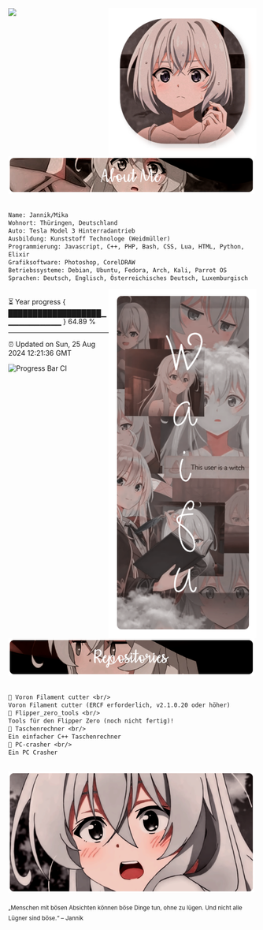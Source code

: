 <div>
  <img src="https://discord.c99.nl/widget/theme-2/431176686659174410.png">
  <img src="./img/Profile-elaina.png" width="300" align="right" />
  <br/>
  <img src="./img/AboutMe-elaina.png" width="500" />
  <br/>
  <br/>

    Name: Jannik/Mika
    Wohnort: Thüringen, Deutschland
    Auto: Tesla Model 3 Hinterradantrieb
    Ausbildung: Kunststoff Technologe (Weidmüller)
    Programmierung: Javascript, C++, PHP, Bash, CSS, Lua, HTML, Python, Elixir
    Grafiksoftware: Photoshop, CorelDRAW
    Betriebssysteme: Debian, Ubuntu, Fedora, Arch, Kali, Parrot OS
    Sprachen: Deutsch, Englisch, Österreichisches Deutsch, Luxemburgisch

  <img src="./img/Waifu-elainaa.png" width="300" align="right" />
  <br/>
  ⏳ Year progress { ███████████████████▁▁▁▁▁▁▁▁▁▁▁ } 64.89 %

---

⏰ Updated on Sun, 25 Aug 2024 12:21:36 GMT

![Progress Bar CI](https://github.com/liununu/liununu/workflows/Progress%20Bar%20CI/badge.svg)

  <img src="./img/Repo-elaina.png" width="500" />
  <br/>
  <br/>

    📗 Voron Filament cutter <br/>
    Voron Filament cutter (ERCF erforderlich, v2.1.0.20 oder höher)
    📘 Flipper_zero_tools <br/>
    Tools für den Flipper Zero (noch nicht fertig)!
    📙 Taschenrechner <br/>
    Ein einfacher C++ Taschenrechner
    📒 PC-crasher <br/>
    Ein PC Crasher

  <br/>
  <img src="./img/banner-elainaa.png" width="500" /><br/>

<sub> „Menschen mit bösen Absichten können böse Dinge tun, ohne zu lügen. Und nicht alle Lügner sind böse.“ – Jannik </sub>
  <!--
  <img src="https://metrics.lecoq.io/Eilaluth?template=classic&base.header=0&base.activity=0&base.community=0&base.repositories=0&base.metadata=0&repositories=1&repositories=100&repositories.batch=100&repositories.forks=false&repositories.affiliations=owner&repositories.featured=Eilaluth%2FAyano%2CEilaluth%2FKyoko%2CEilaluth%2FKanna%2CEilaluth%2FHotaru%2CEilaluth%2FMocha&config.timezone=Asia%2FJakart"  />
  -->
</div>
